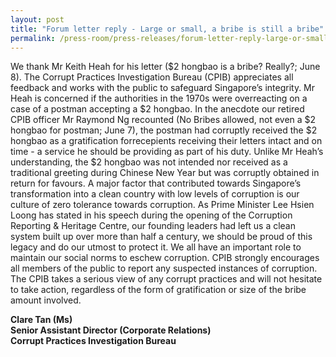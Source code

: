 ```yaml
---
layout: post
title: "Forum letter reply - Large or small, a bribe is still a bribe"
permalink: /press-room/press-releases/forum-letter-reply-large-or-small-bribe-still-bribe/
---
```

We thank Mr Keith Heah for his letter ($2 hongbao is a bribe? Really?; June 8). The Corrupt Practices Investigation Bureau (CPIB) appreciates all feedback and works with the public to safeguard Singapore’s integrity. Mr Heah is concerned if the authorities in the 1970s were overreacting on a case of a postman accepting a $2 hongbao.  In the anecdote our retired CPIB officer Mr Raymond Ng recounted (No Bribes allowed, not even a $2 hongbao for postman; June 7), the postman had corruptly received the $2 hongbao as a gratification forrecepients receiving their letters intact and on time - a service he should be providing as part of his duty. Unlike Mr Heah’s understanding, the $2 hongbao was not intended nor received as a traditional greeting during Chinese New Year but was corruptly obtained in return for favours. A major factor that contributed towards Singapore’s transformation into a clean country with low levels of corruption is our culture of zero tolerance towards corruption. As Prime Minister Lee Hsien Loong has stated in his speech during the opening of the Corruption Reporting & Heritage Centre, our founding leaders had left us a clean system built up over more than half a century, we should be proud of this legacy and do our utmost to protect it. We all have an important role to maintain our social norms to eschew corruption. CPIB strongly encourages all members of the public to report any suspected instances of corruption. The CPIB takes a serious view of any corrupt practices and will not hesitate to take action, regardless of the form of gratification or size of the bribe amount involved.

**Clare Tan (Ms)**<br/>
**Senior Assistant Director (Corporate Relations)**<br/>
**Corrupt Practices Investigation Bureau**
